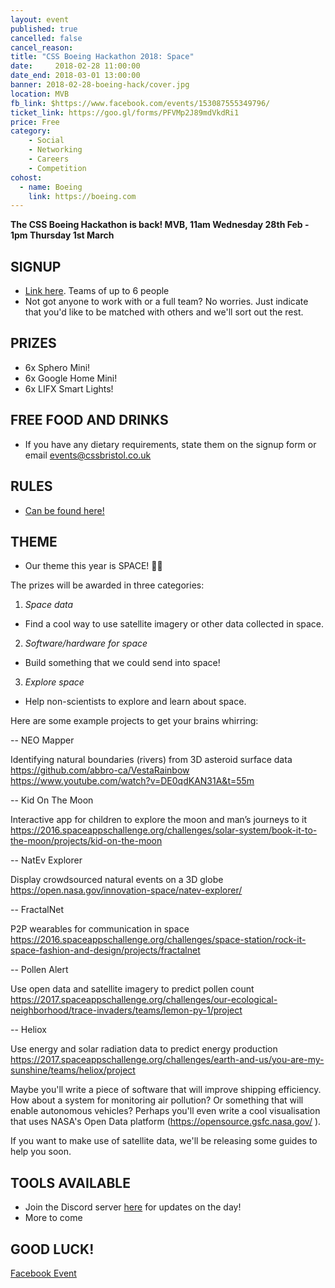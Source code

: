 ```yaml
---
layout: event
published: true
cancelled: false
cancel_reason:
title: "CSS Boeing Hackathon 2018: Space"
date:     2018-02-28 11:00:00
date_end: 2018-03-01 13:00:00
banner: 2018-02-28-boeing-hack/cover.jpg
location: MVB
fb_link: $https://www.facebook.com/events/153087555349796/
ticket_link: https://goo.gl/forms/PFVMp2J89mdVkdRi1
price: Free
category:
    - Social
    - Networking
    - Careers
    - Competition
cohost:
  - name: Boeing
    link: https://boeing.com
---
```


**The CSS Boeing Hackathon is back! MVB, 11am Wednesday 28th Feb - 1pm Thursday 1st March**

## SIGNUP

- [Link here](https://goo.gl/forms/PFVMp2J89mdVkdRi1). Teams of up to 6 people
- Not got anyone to work with or a full team? No worries. Just indicate that you'd like to be matched with others and we'll sort out the rest.

## PRIZES

- 6x Sphero Mini!
- 6x Google Home Mini!
- 6x LIFX Smart Lights!

## FREE FOOD AND DRINKS

- If you have any dietary requirements, state them on the signup form or email events@cssbristol.co.uk

## RULES 

- [Can be found here!](https://docs.google.com/document/d/1RXPGyz3aqpJKMluvNhWkN_rSwItzHjIUJPS2jEG26y4/edit?usp=sharing)

## THEME

- Our theme this year is SPACE! 🌌🚀

The prizes will be awarded in three categories:

1. *Space data*
  - Find a cool way to use satellite imagery or other data collected in space.
2. *Software/hardware for space*
  - Build something that we could send into space!
3. *Explore space*
  - Help non-scientists to explore and learn about space.

Here are some example projects to get your brains whirring:

-- NEO Mapper

Identifying natural boundaries (rivers) from 3D asteroid surface data
https://github.com/abbro-ca/VestaRainbow
https://www.youtube.com/watch?v=DE0qdKAN31A&t=55m

-- Kid On The Moon

Interactive app for children to explore the moon and man’s journeys to it
https://2016.spaceappschallenge.org/challenges/solar-system/book-it-to-the-moon/projects/kid-on-the-moon

-- NatEv Explorer

Display crowdsourced natural events on a 3D globe
https://open.nasa.gov/innovation-space/natev-explorer/

-- FractalNet

P2P wearables for communication in space
https://2016.spaceappschallenge.org/challenges/space-station/rock-it-space-fashion-and-design/projects/fractalnet

-- Pollen Alert

Use open data and satellite imagery to predict pollen count
https://2017.spaceappschallenge.org/challenges/our-ecological-neighborhood/trace-invaders/teams/lemon-py-1/project

-- Heliox

Use energy and solar radiation data to predict energy production
https://2017.spaceappschallenge.org/challenges/earth-and-us/you-are-my-sunshine/teams/heliox/project

Maybe you'll write a piece of software that will improve shipping efficiency. How about a system for monitoring air pollution? Or something that will enable autonomous vehicles? Perhaps you'll even write a cool visualisation that uses NASA's Open Data platform (https://opensource.gsfc.nasa.gov/ ).

If you want to make use of satellite data, we'll be releasing some guides to help you soon.

## TOOLS AVAILABLE

- Join the Discord server [here](https://discordapp.com/invite/pt97nDh) for updates on the day!
- More to come

## GOOD LUCK!

<a class="btn btn--dark" href="https://www.facebook.com/events/153087555349796/">
    Facebook Event
</a>
